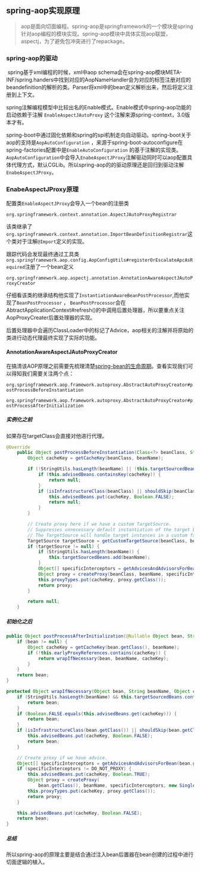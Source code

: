 ## spring-aop实现原理

> aop是面向切面编程。spring-aop是springframework的一个模块是spring针对aop编程的模块实现。spring-aop模块中具体实现aop联盟，aspectj，为了避免包冲突进行了repackage。



### spring-aop的驱动

​		spring基于xml编程的时候，xml中aop schema会在spring-aop模块META-INF/spring.handers中找到对应的AopNameHandler会为对应的标签注册对应的beandefinition的解析的类。Parser将xml中的bean定义解析出来，然后将定义注册到上下文。

​		spring注解编程模型中比较出名的Enable模式。Enable模式中spring-aop功能的启动依赖于注解 `EnableAspectJAutoProxy`  这个注解来源spring-context，3.0版本才有。

​		spring-boot中通过固化依赖和spring的spi机制走向自动驱动。spring-boot关于aop的支持是`AopAutoConfiguration`  ，来源于spring-boot-autoconfigure在spring-factories配置中是`EnableAutoConfiguration` 的基于注解的实现类。`AopAutoConfiguration`中会导入`EnabeAspectJProxy`注解驱动同时可以aop配置具体代理方式，默认CGLib。所以spring-aop的的驱动原理还是回归到驱动注解`EnabeAspectJProxy`。

### EnabeAspectJProxy原理

配置类`EnableAspectJProxy`会导入一个bean的注册类

`org.springframework.context.annotation.AspectJAutoProxyRegistrar`

该类继承了`org.springframework.context.annotation.ImportBeanDefinitionRegistrar`这个类对于注解`@Import`定义的实现。

跟踪代码会发现最终通过工具类`org.springframework.aop.config.AopConfigUtils#registerOrEscalateApcAsRequired`注册了一个bean定义

`org.springframework.aop.aspectj.annotation.AnnotationAwareAspectJAutoProxyCreator`



仔细看该类的继承结构他实现了`InstantiationAwareBeanPostProcessor`,而他实现了``BeanPostProcessor`` ， `BeanPostProcessor`会在AbtractApplicationContext#refresh()的中调用后置处理器，所以要重点关注AopProxyCreater后置处理器的实现。

后置处理器中会遍历ClassLoader中的标记了Advice，aop相关的注解并将原始的类进行动态代理最终实现了实际的功能。



#### AnnotationAwareAspectJAutoProxyCreator

在搞清该AOP原理之前需要先梳理清楚[spring-bean的生命周期](./SpringBean生命周期.md)。查看实现我们可以得知我们需要关注两个点：

``org.springframework.aop.framework.autoproxy.AbstractAutoProxyCreator#postProcessBeforeInstantiation``

``org.springframework.aop.framework.autoproxy.AbstractAutoProxyCreator#postProcessAfterInitialization``

##### 实例化之前

如果存在targetClass会直接对他进行代理。

```java
@Override
	public Object postProcessBeforeInstantiation(Class<?> beanClass, String beanName) throws BeansException {
		Object cacheKey = getCacheKey(beanClass, beanName);

		if (!StringUtils.hasLength(beanName) || !this.targetSourcedBeans.contains(beanName)) {
			if (this.advisedBeans.containsKey(cacheKey)) {
				return null;
			}
			if (isInfrastructureClass(beanClass) || shouldSkip(beanClass, beanName)) {
				this.advisedBeans.put(cacheKey, Boolean.FALSE);
				return null;
			}
		}

		// Create proxy here if we have a custom TargetSource.
		// Suppresses unnecessary default instantiation of the target bean:
		// The TargetSource will handle target instances in a custom fashion.
		TargetSource targetSource = getCustomTargetSource(beanClass, beanName);
		if (targetSource != null) {
			if (StringUtils.hasLength(beanName)) {
				this.targetSourcedBeans.add(beanName);
			}
			Object[] specificInterceptors = getAdvicesAndAdvisorsForBean(beanClass, beanName, targetSource);
			Object proxy = createProxy(beanClass, beanName, specificInterceptors, targetSource);
			this.proxyTypes.put(cacheKey, proxy.getClass());
			return proxy;
		}

		return null;
	}
```



##### 初始化之后

```java
public Object postProcessAfterInitialization(@Nullable Object bean, String beanName) throws BeansException {
    if (bean != null) {
        Object cacheKey = getCacheKey(bean.getClass(), beanName);
        if (!this.earlyProxyReferences.contains(cacheKey)) {
            return wrapIfNecessary(bean, beanName, cacheKey);
        }
    }
    return bean;
}

protected Object wrapIfNecessary(Object bean, String beanName, Object cacheKey) {
    if (StringUtils.hasLength(beanName) && this.targetSourcedBeans.contains(beanName)) {
        return bean;
    }
    if (Boolean.FALSE.equals(this.advisedBeans.get(cacheKey))) {
        return bean;
    }
    if (isInfrastructureClass(bean.getClass()) || shouldSkip(bean.getClass(), beanName)) {
        this.advisedBeans.put(cacheKey, Boolean.FALSE);
        return bean;
    }

    // Create proxy if we have advice.
    Object[] specificInterceptors = getAdvicesAndAdvisorsForBean(bean.getClass(), beanName, null);
    if (specificInterceptors != DO_NOT_PROXY) {
        this.advisedBeans.put(cacheKey, Boolean.TRUE);
        Object proxy = createProxy(
            bean.getClass(), beanName, specificInterceptors, new SingletonTargetSource(bean));
        this.proxyTypes.put(cacheKey, proxy.getClass());
        return proxy;
    }

    this.advisedBeans.put(cacheKey, Boolean.FALSE);
    return bean;
}
```

##### 总结

所以spring-aop的原理主要是结合通过注入bean后置器在bean创建的过程中进行切面逻辑的植入。





























